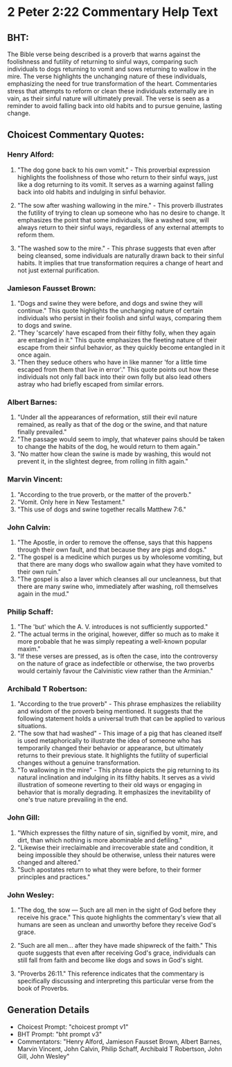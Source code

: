 # 2 Peter 2:22 Commentary Help Text

## BHT:
The Bible verse being described is a proverb that warns against the foolishness and futility of returning to sinful ways, comparing such individuals to dogs returning to vomit and sows returning to wallow in the mire. The verse highlights the unchanging nature of these individuals, emphasizing the need for true transformation of the heart. Commentaries stress that attempts to reform or clean these individuals externally are in vain, as their sinful nature will ultimately prevail. The verse is seen as a reminder to avoid falling back into old habits and to pursue genuine, lasting change.

## Choicest Commentary Quotes:
### Henry Alford:
1. "The dog gone back to his own vomit." - This proverbial expression highlights the foolishness of those who return to their sinful ways, just like a dog returning to its vomit. It serves as a warning against falling back into old habits and indulging in sinful behavior.

2. "The sow after washing wallowing in the mire." - This proverb illustrates the futility of trying to clean up someone who has no desire to change. It emphasizes the point that some individuals, like a washed sow, will always return to their sinful ways, regardless of any external attempts to reform them.

3. "The washed sow to the mire." - This phrase suggests that even after being cleansed, some individuals are naturally drawn back to their sinful habits. It implies that true transformation requires a change of heart and not just external purification.

### Jamieson Fausset Brown:
1. "Dogs and swine they were before, and dogs and swine they will continue." This quote highlights the unchanging nature of certain individuals who persist in their foolish and sinful ways, comparing them to dogs and swine.
2. "They 'scarcely' have escaped from their filthy folly, when they again are entangled in it." This quote emphasizes the fleeting nature of their escape from their sinful behavior, as they quickly become entangled in it once again.
3. "Then they seduce others who have in like manner 'for a little time escaped from them that live in error'." This quote points out how these individuals not only fall back into their own folly but also lead others astray who had briefly escaped from similar errors.

### Albert Barnes:
1. "Under all the appearances of reformation, still their evil nature remained, as really as that of the dog or the swine, and that nature finally prevailed."
2. "The passage would seem to imply, that whatever pains should be taken to change the habits of the dog, he would return to them again."
3. "No matter how clean the swine is made by washing, this would not prevent it, in the slightest degree, from rolling in filth again."

### Marvin Vincent:
1. "According to the true proverb, or the matter of the proverb." 
2. "Vomit. Only here in New Testament."
3. "This use of dogs and swine together recalls Matthew 7:6."

### John Calvin:
1. "The Apostle, in order to remove the offense, says that this happens through their own fault, and that because they are pigs and dogs." 
2. "The gospel is a medicine which purges us by wholesome vomiting, but that there are many dogs who swallow again what they have vomited to their own ruin." 
3. "The gospel is also a laver which cleanses all our uncleanness, but that there are many swine who, immediately after washing, roll themselves again in the mud."

### Philip Schaff:
1. "The 'but' which the A. V. introduces is not sufficiently supported."
2. "The actual terms in the original, however, differ so much as to make it more probable that he was simply repeating a well-known popular maxim."
3. "If these verses are pressed, as is often the case, into the controversy on the nature of grace as indefectible or otherwise, the two proverbs would certainly favour the Calvinistic view rather than the Arminian."

### Archibald T Robertson:
1. "According to the true proverb" - This phrase emphasizes the reliability and wisdom of the proverb being mentioned. It suggests that the following statement holds a universal truth that can be applied to various situations.
2. "The sow that had washed" - This image of a pig that has cleaned itself is used metaphorically to illustrate the idea of someone who has temporarily changed their behavior or appearance, but ultimately returns to their previous state. It highlights the futility of superficial changes without a genuine transformation.
3. "To wallowing in the mire" - This phrase depicts the pig returning to its natural inclination and indulging in its filthy habits. It serves as a vivid illustration of someone reverting to their old ways or engaging in behavior that is morally degrading. It emphasizes the inevitability of one's true nature prevailing in the end.

### John Gill:
1. "Which expresses the filthy nature of sin, signified by vomit, mire, and dirt, than which nothing is more abominable and defiling."
2. "Likewise their irreclaimable and irrecoverable state and condition, it being impossible they should be otherwise, unless their natures were changed and altered."
3. "Such apostates return to what they were before, to their former principles and practices."

### John Wesley:
1. "The dog, the sow — Such are all men in the sight of God before they receive his grace." This quote highlights the commentary's view that all humans are seen as unclean and unworthy before they receive God's grace.

2. "Such are all men... after they have made shipwreck of the faith." This quote suggests that even after receiving God's grace, individuals can still fall from faith and become like dogs and sows in God's sight.

3. "Proverbs 26:11." This reference indicates that the commentary is specifically discussing and interpreting this particular verse from the book of Proverbs.


## Generation Details
- Choicest Prompt: "choicest prompt v1"
- BHT Prompt: "bht prompt v3"
- Commentators: "Henry Alford, Jamieson Fausset Brown, Albert Barnes, Marvin Vincent, John Calvin, Philip Schaff, Archibald T Robertson, John Gill, John Wesley"
